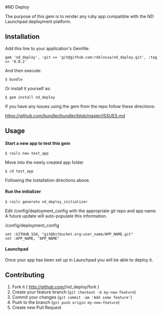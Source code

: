 #ND Deploy

The purpose of this gem is to render any ruby app compatible with the ND Launchpad deployment platform.

## Installation

Add this line to your application's Gemfile:

    gem 'nd_deploy', :git => 'git@github.com:rdelossa/nd_deploy.git', :tag => '0.0.2'

And then execute:

    $ bundle

Or install it yourself as:

    $ gem install nd_deploy

If you have any issues using the gem from the repo follow these directions:

https://github.com/bundler/bundler/blob/master/ISSUES.md

## Usage

<h4>Start a new app to test this gem</h4>

    $ rails new test_app

Move into the newly created app folder

    $ cd test_app

Following the installation directions above.

<h4>Run the initializer</h4>

    $ rails generate nd_deploy_initializer

Edit /config/deployment_config with the appropriate git repo and app name.  A future update will auto-populate this information.

/config/deployment_config

    set :GITHUB_SSH, "git@bitbucket.org:user_name/APP_NAME.git"
    set :APP_NAME, "APP_NAME"

<h4>Launchpad</h4>

Once your app has been set up in Launchpad you will be able to deploy it.

## Contributing

1. Fork it ( http://github.com/<my-github-username>/nd_deploy/fork )
2. Create your feature branch (`git checkout -b my-new-feature`)
3. Commit your changes (`git commit -am 'Add some feature'`)
4. Push to the branch (`git push origin my-new-feature`)
5. Create new Pull Request


